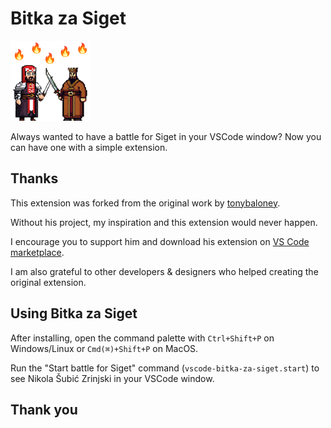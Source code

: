 # Bitka za Siget

![icon](https://github.com/jokilic/vscode-bitka-za-siget/raw/master/icon.png)

Always wanted to have a battle for Siget in your VSCode window?
Now you can have one with a simple extension.

## Thanks

This extension was forked from the original work by [tonybaloney](https://github.com/tonybaloney).

Without his project, my inspiration and this extension would never happen.

I encourage you to support him and download his extension on [VS Code marketplace](https://marketplace.visualstudio.com/items?itemName=tonybaloney.vscode-pets&WT.mc_id=python-17801-anthonyshaw).

I am also grateful to other developers & designers who helped creating the original extension.

## Using Bitka za Siget

After installing, open the command palette with `Ctrl+Shift+P` on Windows/Linux or `Cmd(⌘)+Shift+P` on MacOS.  

Run the "Start battle for Siget" command (`vscode-bitka-za-siget.start`) to see Nikola Šubić Zrinjski in your VSCode window.

## Thank you
